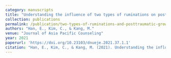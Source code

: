 ```yaml
---
category: manuscripts
title: "Understanding the influence of two types of ruminations on posttraumatic growth"
collection: publications
permalink: /publication/two-types-of-ruminations-and-posttraumatic-growth/
authors: "Han, E., Kim, C., & Kang, M."
venue: "Journal of Asia Pacific Counseling"
year: 2021
paperurl: 'https://doi.org/10.23103/dnueje.2021.37.1.1'
citation: "Han, E., Kim, C., & Kang, M. (2021). Understanding the influence of two types of ruminations on posttraumatic growth. Journal of Asia Pacific Counseling. 11(1), 1-14. https://doi.org/10.18401/2021.11.1.1" 
---
```


